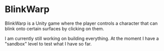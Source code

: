 # BlinkWarp

BlinkWarp is a Unity game where the player controls a character that can blink onto certain surfaces by clicking on them.

I am currently still working on building everything. At the moment I have a "sandbox" level to test what I have so far.

